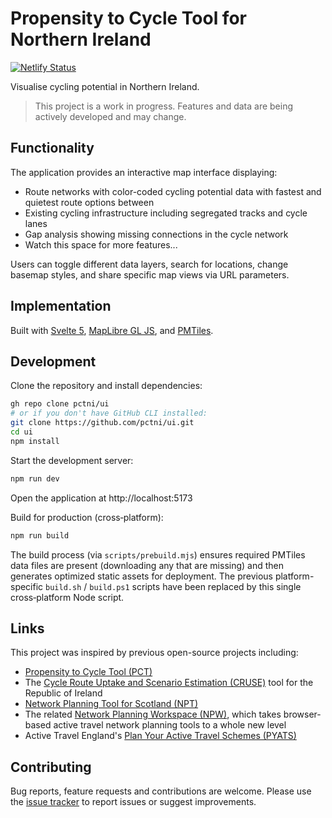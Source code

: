 # Propensity to Cycle Tool for Northern Ireland

[![Netlify Status](https://api.netlify.com/api/v1/badges/d566e223-2100-4bba-ac82-92dd37964b73/deploy-status)](https://app.netlify.com/projects/pctni/deploys)

Visualise cycling potential in Northern Ireland.

> This project is a work in progress. Features and data are being actively developed and may change.

## Functionality

The application provides an interactive map interface displaying:

- Route networks with color-coded cycling potential data with fastest and quietest route options between
- Existing cycling infrastructure including segregated tracks and cycle lanes
- Gap analysis showing missing connections in the cycle network
- Watch this space for more features...

Users can toggle different data layers, search for locations, change basemap styles, and share specific map views via URL parameters.

## Implementation

Built with [Svelte 5](https://svelte.dev/), [MapLibre GL JS](https://maplibre.org/), and [PMTiles](https://github.com/protomaps/PMTiles).

## Development

Clone the repository and install dependencies:

```sh
gh repo clone pctni/ui
# or if you don't have GitHub CLI installed:
git clone https://github.com/pctni/ui.git
cd ui
npm install
```

Start the development server:

```sh
npm run dev
```

Open the application at http://localhost:5173

Build for production (cross‑platform):

```sh
npm run build
```

The build process (via `scripts/prebuild.mjs`) ensures required PMTiles data files are present (downloading any that are missing) and then generates optimized static assets for deployment. The previous platform-specific `build.sh` / `build.ps1` scripts have been replaced by this single cross‑platform Node script.

## Links

This project was inspired by previous open-source projects including:

- [Propensity to Cycle Tool (PCT)](https://www.pct.bike/)
- The [Cycle Route Uptake and Scenario Estimation (CRUSE)](https://cruse.bike) tool for the Republic of Ireland
- [Network Planning Tool for Scotland (NPT)](https://www.npt.scot/)
- The related [Network Planning Workspace (NPW)](https://www.npw.scot/), which takes browser-based active travel network planning tools to a whole new level
- Active Travel England's [Plan Your Active Travel Schemes (PYATS)](https://plan.activetravelengland.gov.uk/)

## Contributing

Bug reports, feature requests and contributions are welcome. Please use the [issue tracker](https://github.com/pctni/ui/issues) to report issues or suggest improvements.
